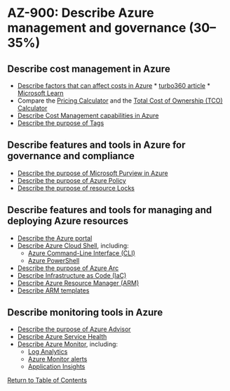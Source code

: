 # AZ-900: Describe Azure management and governance (30–35%)

## Describe cost management in Azure
* [Describe factors that can affect costs in Azure](https://azure.microsoft.com/en-ca/pricing) 
        * [turbo360 article](https://turbo360.com/blog/what-causes-azure-costs-to-increase#:~:text=8%20Azure%20cost%20factors%20to%20consider%201%201.Resource,7%207.Third-party%20service%20integration%20...%208%208.Policies%20)
        * [Microsoft Learn](https://learn.microsoft.com/en-us/training/modules/describe-cost-management-azure/2-describe-factors-affect-costs-azure)
* Compare the [Pricing Calculator](https://azure.microsoft.com/en-ca/pricing/calculator/) and the [Total Cost of Ownership (TCO) Calculator](https://azure.microsoft.com/en-ca/pricing/tco/calculator/)
* [Describe Cost Management capabilities in Azure](https://learn.microsoft.com/en-us/training/modules/describe-cost-management-azure/)
* [Describe the purpose of Tags](https://learn.microsoft.com/en-us/azure/cloud-adoption-framework/ready/azure-best-practices/resource-naming-and-tagging-decision-guide)

## Describe features and tools in Azure for governance and compliance
* [Describe the purpose of Microsoft Purview in Azure](https://learn.microsoft.com/en-us/purview/purview)
* [Describe the purpose of Azure Policy](https://learn.microsoft.com/en-us/azure/governance/policy/overview)
* [Describe the purpose of resource Locks](https://learn.microsoft.com/en-us/azure/azure-resource-manager/management/lock-resources)

## Describe features and tools for managing and deploying Azure resources
* [Describe the Azure portal](https://learn.microsoft.com/en-us/azure/azure-portal/azure-portal-overview)
* [Describe Azure Cloud Shell](https://learn.microsoft.com/en-us/azure/cloud-shell/overview), including:
    * [Azure Command-Line Interface (CLI)](https://learn.microsoft.com/en-us/cli/azure/what-is-azure-cli)
    * [Azure PowerShell](https://learn.microsoft.com/en-us/powershell/azure/what-is-azure-powershell)
* [Describe the purpose of Azure Arc](https://learn.microsoft.com/en-us/azure/azure-arc/overview)
* [Describe Infrastructure as Code (IaC)](https://learn.microsoft.com/en-us/devops/deliver/what-is-infrastructure-as-code)
* [Describe Azure Resource Manager (ARM)](https://learn.microsoft.com/en-us/azure/azure-resource-manager/management/overview)
* [Describe ARM templates](https://learn.microsoft.com/en-us/azure/azure-resource-manager/templates/overview)

## Describe monitoring tools in Azure
* [Describe the purpose of Azure Advisor](https://learn.microsoft.com/en-us/azure/advisor/advisor-overview)
* [Describe Azure Service Health](https://learn.microsoft.com/en-ca/azure/service-health/overview)
* [Describe Azure Monitor](https://learn.microsoft.com/en-us/azure/azure-monitor/overview), including:
    * [Log Analytics](https://learn.microsoft.com/en-us/azure/azure-monitor/logs/log-analytics-overview)
    * [Azure Monitor alerts](https://learn.microsoft.com/en-us/azure/azure-monitor/alerts/alerts-overview)
    * [Application Insights](https://learn.microsoft.com/en-us/azure/azure-monitor/app/app-insights-overview)

[Return to Table of Contents](README.md)

